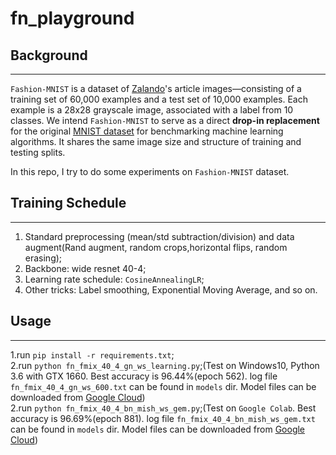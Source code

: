 # fn_playground

## Background
-----
`Fashion-MNIST` is a dataset of [Zalando](https://jobs.zalando.com/tech/)'s article images—consisting of a training set of 60,000 examples and a test set of 10,000 examples. Each example is a 28x28 grayscale image, associated with a label from 10 classes. We intend `Fashion-MNIST` to serve as a direct **drop-in replacement** for the original [MNIST dataset](http://yann.lecun.com/exdb/mnist/) for benchmarking machine learning algorithms. It shares the same image size and structure of training and testing splits.

In this repo, I try to do some experiments on `Fashion-MNIST` dataset.
## Training Schedule
-----
1.  Standard preprocessing (mean/std subtraction/division) and data augment(Rand augment, random crops,horizontal flips, random erasing);
2.  Backbone: wide resnet 40-4;
3.  Learning rate schedule: `CosineAnnealingLR`;
4.  Other tricks: Label smoothing, Exponential Moving Average, and so on.
## Usage
-----

1.run ```pip install -r requirements.txt```;<br>
2.run ```python fn_fmix_40_4_gn_ws_learning.py```;(Test on Windows10, Python 3.6 with GTX 1660. Best accuracy is 96.44%(epoch 562). log file `fn_fmix_40_4_gn_ws_600.txt` can be found in `models` dir. Model files can be downloaded from [Google Cloud](https://drive.google.com/drive/folders/1_JaYkBC-7KmewVHy5XFPzmJ0YnKziRIF?usp=sharing))<br>
2.run ```python fn_fmix_40_4_bn_mish_ws_gem.py```;(Test on `Google Colab`. Best accuracy is 96.69%(epoch 881). log file `fn_fmix_40_4_bn_mish_ws_gem.txt` can be found in `models` dir. Model files can be downloaded from [Google Cloud](https://drive.google.com/drive/folders/1a6ZChTZJERsJp98mWy37kTHhRGOgT0mO?usp=sharing))<br>
